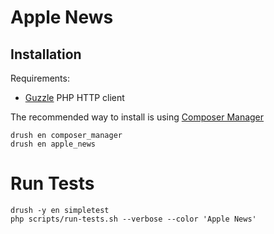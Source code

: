 # Apple News

## Installation

Requirements:

-   [Guzzle](https://github.com/guzzle/guzzle) PHP HTTP client

The recommended way to install is using [Composer Manager](https://www.drupal.org/project/composer_manager)

```shell
drush en composer_manager
drush en apple_news
```

# Run Tests

```shell
drush -y en simpletest
php scripts/run-tests.sh --verbose --color 'Apple News'
```
